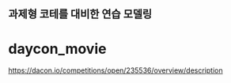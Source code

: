 ## 과제형 코테를 대비한 연습 모델링

# daycon_movie
https://dacon.io/competitions/open/235536/overview/description
